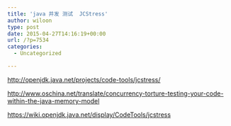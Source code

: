 ```yaml
---
title: 'java 并发 测试  JCStress'
author: wiloon
type: post
date: 2015-04-27T14:16:19+00:00
url: /?p=7534
categories:
  - Uncategorized

---
```

http://openjdk.java.net/projects/code-tools/jcstress/
  
http://www.oschina.net/translate/concurrency-torture-testing-your-code-within-the-java-memory-model
  
https://wiki.openjdk.java.net/display/CodeTools/jcstress